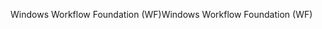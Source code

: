 <span data-ttu-id="5919d-101">Windows Workflow Foundation (WF)</span><span class="sxs-lookup"><span data-stu-id="5919d-101">Windows Workflow Foundation (WF)</span></span>